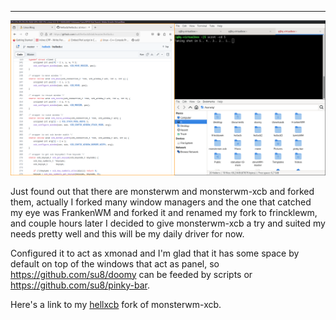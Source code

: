 
---

![](img/file/swtiching_from_xmonad_to_hellxcb.png)

Just found out that there are monsterwm and monsterwm-xcb and forked them, actually I forked many window managers and the one that catched my eye was FrankenWM and forked it and renamed my fork to frincklewm, and couple hours later I decided to give monsterwm-xcb a try and suited my needs pretty well and this will be my daily driver for now. 

Configured it to act as xmonad and I'm glad that it has some space by default on top of the windows that act as panel, so https://github.com/su8/doomy can be feeded by scripts or https://github.com/su8/pinky-bar.

Here's a link to my [hellxcb](https://github.com/su8/hellxcb) fork of monsterwm-xcb.
